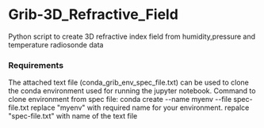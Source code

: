 # Grib-3D_Refractive_Field
Python script to create 3D refractive index field from humidity,pressure and temperature radiosonde data 
### Requirements
The attached text file (conda_grib_env_spec_file.txt) can be used to clone the conda environment used for running the jupyter notebook.
Command to clone environment from spec file:
conda create --name myenv --file spec-file.txt
replace "myenv" with required name for your environment. 
repalce "spec-file.txt" with name of the text file 
